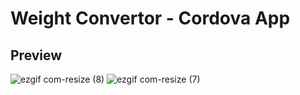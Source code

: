 # Weight Convertor - Cordova App

## Preview

![ezgif com-resize (8)](https://user-images.githubusercontent.com/11274840/86016078-3a926000-b9d7-11ea-8f87-167f53fd409a.png)
![ezgif com-resize (7)](https://user-images.githubusercontent.com/11274840/86016091-3d8d5080-b9d7-11ea-92f5-fde829b04dce.png)




